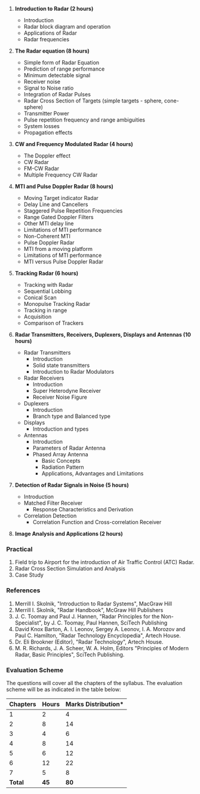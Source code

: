 1. **Introduction to Radar (2 hours)**
    * Introduction
    * Radar block diagram and operation
    * Applications of Radar
    * Radar frequencies

2. **The Radar equation (8 hours)**
    * Simple form of Radar Equation
    * Prediction of range performance
    * Minimum detectable signal
    * Receiver noise
    * Signal to Noise ratio
    * Integration of Radar Pulses
    * Radar Cross Section of Targets (simple targets - sphere, cone-sphere)
    * Transmitter Power
    * Pulse repetition frequency and range ambiguities
    * System losses
    * Propagation effects

3. **CW and Frequency Modulated Radar (4 hours)**
    * The Doppler effect
    * CW Radar
    * FM-CW Radar
    * Multiple Frequency CW Radar

4. **MTI and Pulse Doppler Radar (8 hours)**
    * Moving Target indicator Radar
    * Delay Line and Cancellers
    * Staggered Pulse Repetition Frequencies
    * Range Gated Doppler Filters
    * Other MTI delay line
    * Limitations of MTI performance
    * Non-Coherent MTI
    * Pulse Doppler Radar
    * MTI from a moving platform
    * Limitations of MTI performance
    * MTI versus Pulse Doppler Radar

5. **Tracking Radar (6 hours)**
    * Tracking with Radar
    * Sequential Lobbing
    * Conical Scan
    * Monopulse Tracking Radar
    * Tracking in range
    * Acquisition
    * Comparison of Trackers

6. **Radar Transmitters, Receivers, Duplexers, Displays and Antennas (10 hours)**
    * Radar Transmitters
        * Introduction
        * Solid state transmitters
        * Introduction to Radar Modulators
    * Radar Receivers
        * Introduction
        * Super Heterodyne Receiver
        * Receiver Noise Figure
    * Duplexers
        * Introduction
        * Branch type and Balanced type
    * Displays
        * Introduction and types
    * Antennas
        * Introduction
        * Parameters of Radar Antenna
        * Phased Array Antenna
            * Basic Concepts
            * Radiation Pattern
            * Applications, Advantages and Limitations

7. **Detection of Radar Signals in Noise (5 hours)**
    * Introduction
    * Matched Filter Receiver
        * Response Characteristics and Derivation
    * Correlation Detection
        * Correlation Function and Cross-correlation Receiver

8. **Image Analysis and Applications (2 hours)**

### Practical

1. Field trip to Airport for the introduction of Air Traffic Control (ATC) Radar.
2. Radar Cross Section Simulation and Analysis
3. Case Study

### References

1. Merrill I. Skolnik, "Introduction to Radar Systems", MacGraw Hill
2. Merrill I. Skolnik, "Radar Handbook", McGraw Hill Publishers
3. J. C. Toomay and Paul J. Hannen, "Radar Principles for the Non-Specialist", by J. C. Toomay, Paul Hannen, SciTech Publishing
4. David Knox Barton, A. I. Leonov, Sergey A. Leonov, I. A. Morozov and Paul C. Hamilton, "Radar Technology Encyclopedia", Artech House.
5. Dr. Eli Brookner (Editor), "Radar Technology", Artech House.
6. M. R. Richards, J. A. Scheer, W. A. Holm, Editors "Principles of Modern Radar, Basic Principles", SciTech Publishing.

### Evaluation Scheme

The questions will cover all the chapters of the syllabus. The evaluation scheme will be as indicated in the table below:

| Chapters  | Hours  | Marks Distribution* |
| --------- | ------ | ------------------- |
| 1         | 2      | 4                   |
| 2         | 8      | 14                  |
| 3         | 4      | 6                   |
| 4         | 8      | 14                  |
| 5         | 6      | 12                  |
| 6         | 12     | 22                  |
| 7         | 5      | 8                   |
| **Total** | **45** | **80**              |

